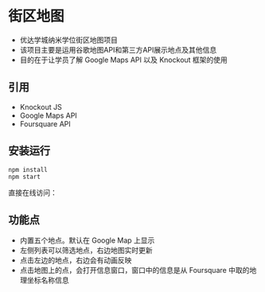 # 街区地图
- 优达学城纳米学位街区地图项目
- 该项目主要是运用谷歌地图API和第三方API展示地点及其他信息
- 目的在于让学员了解 Google Maps API 以及 Knockout 框架的使用

## 引用
- Knockout JS
- Google Maps API
- Foursquare API

## 安装运行
```
npm install
npm start
```
直接在线访问： 

## 功能点
- 内置五个地点。默认在 Google Map 上显示
- 左侧列表可以筛选地点，右边地图实时更新
- 点击左边的地点，右边会有动画反映
- 点击地图上的点，会打开信息窗口，窗口中的信息是从 Foursquare 中取的地理坐标名称信息
